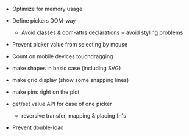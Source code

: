 * Optimize for memory usage

* Define pickers DOM-way
	* Avoid classes & dom-attrs declarations = avoid styling problems

* Prevent picker value from selecting by mouse

* Count on mobile devices touchdragging

* make shapes in basic case (including SVG)
* make grid display (show some snapping lines)
* make pins right on the plot

* get/set value API for case of one picker
	* reversive transfer, mapping & placing fn's

* Prevent double-load